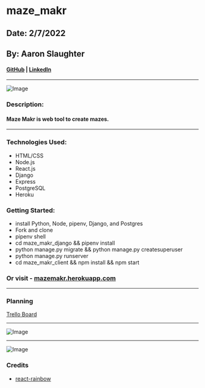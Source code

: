 # maze_makr
## Date: 2/7/2022
## By: Aaron Slaughter

#### [GitHub](https://github.com/aaronslaughter) | [LinkedIn](https://www.linkedin.com/in/aaron-slaughter1/)
***
![Image](https://i.imgur.com/QzzN4Xi.png)

### Description:

#### Maze Makr is web tool to create mazes.
***

### Technologies Used:
* HTML/CSS
* Node.js
* React.js
* Django
* Express
* PostgreSQL
* Heroku

### Getting Started:
* install Python, Node, pipenv, Django, and Postgres
* Fork and clone
* pipenv shell
* cd maze_makr_django && pipenv install
* python manage.py migrate && python manage.py createsuperuser
* python manage.py runserver
* cd maze_makr_client && npm install && npm start

### Or visit - [mazemakr.herokuapp.com](https://mazemakr.herokuapp.com/)
***

### Planning
[Trello Board](https://trello.com/b/jjEMTrhx/maze-makr)
***
![Image](https://i.imgur.com/152IU3H.png)
***
![Image](https://i.imgur.com/8azM3S6.png)

### Credits
* [react-rainbow](https://react-rainbow.io/)